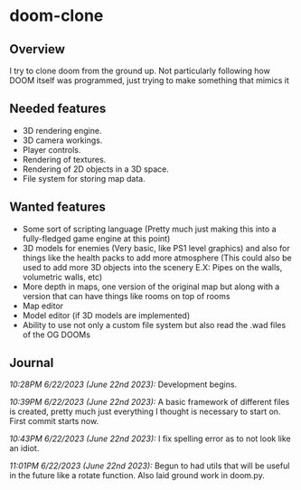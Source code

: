 # doom-clone

## Overview

I try to clone doom from the ground up. Not particularly following how DOOM itself was programmed, just trying to make something that mimics it

## Needed features

* 3D rendering engine.
* 3D camera workings.
* Player controls.
* Rendering of textures.
* Rendering of 2D objects in a 3D space.
* File system for storing map data.

## Wanted features

* Some sort of scripting language (Pretty much just making this into a fully-fledged game engine at this point)
* 3D models for enemies (Very basic, like PS1 level graphics) and also for things like the health packs to add more atmosphere (This could also be used to add more 3D objects into the scenery E.X: Pipes on the walls, volumetric walls, etc)
* More depth in maps, one version of the original map but along with a version that can have things like rooms on top of rooms
* Map editor
* Model editor (if 3D models are implemented)
* Ability to use not only a custom file system but also read the .wad files of the OG DOOMs

## Journal

*10:28PM 6/22/2023 (June 22nd 2023):* Development begins.

*10:39PM 6/22/2023 (June 22nd 2023):* A basic framework of different files is created, pretty much just everything I thought is necessary to start on. First commit starts now.

*10:43PM 6/22/2023 (June 22nd 2023):* I fix spelling error as to not look like an idiot.

*11:01PM 6/22/2023 (June 22nd 2023):* Begun to had utils that will be useful in the future like a rotate function. Also laid ground work in doom.py.